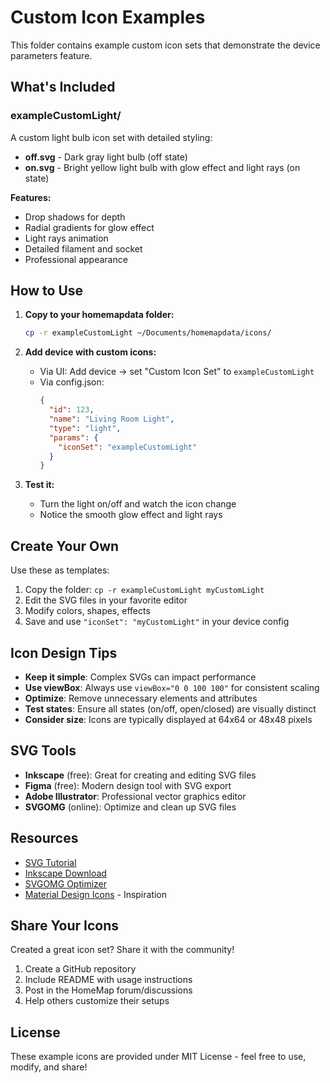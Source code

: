 # Custom Icon Examples

This folder contains example custom icon sets that demonstrate the device parameters feature.

## What's Included

### exampleCustomLight/

A custom light bulb icon set with detailed styling:

- **off.svg** - Dark gray light bulb (off state)
- **on.svg** - Bright yellow light bulb with glow effect and light rays (on state)

**Features:**
- Drop shadows for depth
- Radial gradients for glow effect
- Light rays animation
- Detailed filament and socket
- Professional appearance

## How to Use

1. **Copy to your homemapdata folder:**
   ```bash
   cp -r exampleCustomLight ~/Documents/homemapdata/icons/
   ```

2. **Add device with custom icons:**
   - Via UI: Add device → set "Custom Icon Set" to `exampleCustomLight`
   - Via config.json:
     ```json
     {
       "id": 123,
       "name": "Living Room Light",
       "type": "light",
       "params": {
         "iconSet": "exampleCustomLight"
       }
     }
     ```

3. **Test it:**
   - Turn the light on/off and watch the icon change
   - Notice the smooth glow effect and light rays

## Create Your Own

Use these as templates:

1. Copy the folder: `cp -r exampleCustomLight myCustomLight`
2. Edit the SVG files in your favorite editor
3. Modify colors, shapes, effects
4. Save and use `"iconSet": "myCustomLight"` in your device config

## Icon Design Tips

- **Keep it simple**: Complex SVGs can impact performance
- **Use viewBox**: Always use `viewBox="0 0 100 100"` for consistent scaling
- **Optimize**: Remove unnecessary elements and attributes
- **Test states**: Ensure all states (on/off, open/closed) are visually distinct
- **Consider size**: Icons are typically displayed at 64x64 or 48x48 pixels

## SVG Tools

- **Inkscape** (free): Great for creating and editing SVG files
- **Figma** (free): Modern design tool with SVG export
- **Adobe Illustrator**: Professional vector graphics editor
- **SVGOMG** (online): Optimize and clean up SVG files

## Resources

- [SVG Tutorial](https://developer.mozilla.org/en-US/docs/Web/SVG/Tutorial)
- [Inkscape Download](https://inkscape.org/)
- [SVGOMG Optimizer](https://jakearchibald.github.io/svgomg/)
- [Material Design Icons](https://material.io/icons/) - Inspiration

## Share Your Icons

Created a great icon set? Share it with the community!

1. Create a GitHub repository
2. Include README with usage instructions
3. Post in the HomeMap forum/discussions
4. Help others customize their setups

## License

These example icons are provided under MIT License - feel free to use, modify, and share!
